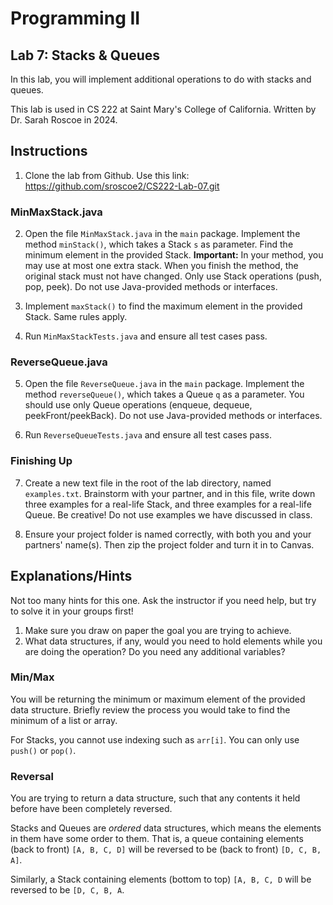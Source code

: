 # Programming II

## Lab 7: Stacks & Queues

In this lab, you will implement additional operations to do with stacks and queues.

This lab is used in CS 222 at Saint Mary's College of California. Written by Dr. Sarah Roscoe in 2024.

## Instructions

1. Clone the lab from Github. Use this link: <https://github.com/sroscoe2/CS222-Lab-07.git>

### MinMaxStack.java

2. Open the file `MinMaxStack.java` in the `main` package. Implement the method `minStack()`, which takes a Stack `s` as parameter. Find the minimum element in the provided Stack. **Important:** In your method, you may use at most one extra stack. When you finish the method, the original stack must not have changed. Only use Stack operations (push, pop, peek). Do not use Java-provided methods or interfaces.

3. Implement `maxStack()` to find the maximum element in the provided Stack. Same rules apply.

4. Run `MinMaxStackTests.java` and ensure all test cases pass.

### ReverseQueue.java

5. Open the file `ReverseQueue.java` in the `main` package. Implement the method `reverseQueue()`, which takes a Queue `q` as a parameter. You should use only Queue operations (enqueue, dequeue, peekFront/peekBack). Do not use Java-provided methods or interfaces.

6. Run `ReverseQueueTests.java` and ensure all test cases pass.

### Finishing Up

7. Create a new text file in the root of the lab directory, named `examples.txt`. Brainstorm with your partner, and in this file, write down three examples for a real-life Stack, and three examples for a real-life Queue. Be creative! Do not use examples we have discussed in class.

8. Ensure your project folder is named correctly, with both you and your partners' name(s). Then zip the project folder and turn it in to Canvas.

## Explanations/Hints

Not too many hints for this one. Ask the instructor if you need help, but try to solve it in your groups first!

1. Make sure you draw on paper the goal you are trying to achieve.
2. What data structures, if any, would you need to hold elements while you are doing the operation? Do you need any additional variables?

### Min/Max

You will be returning the minimum or maximum element of the provided data structure. Briefly review the process you would take to find the minimum of a list or array.

For Stacks, you cannot use indexing such as `arr[i]`. You can only use `push()` or `pop()`.

### Reversal

You are trying to return a data structure, such that any contents it held before have been completely reversed.

Stacks and Queues are *ordered* data structures, which means the elements in them have some order to them. That is, a queue containing elements (back to front) `[A, B, C, D]` will be reversed to be (back to front) `[D, C, B, A]`.

Similarly, a Stack containing elements (bottom to top) `[A, B, C, D` will be reversed to be `[D, C, B, A`.
